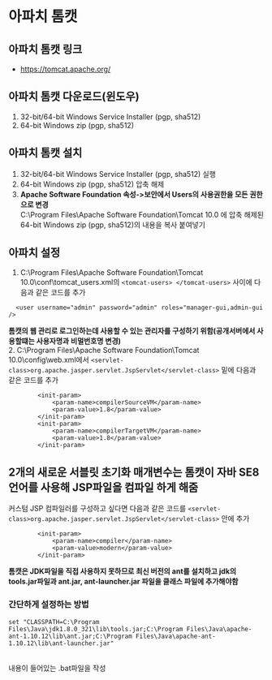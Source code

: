 # 아파치 톰캣
## 아파치 톰캣 링크
* <https://tomcat.apache.org/>
## 아파치 톰캣 다운로드(윈도우)
1. 32-bit/64-bit Windows Service Installer (pgp, sha512)
2. 64-bit Windows zip (pgp, sha512)
## 아파치 톰캣 설치
1. 32-bit/64-bit Windows Service Installer (pgp, sha512) 실행
2. 64-bit Windows zip (pgp, sha512) 압축 해제
3. **Apache Software Foundation 속성->보안에서 Users의 사용권한을 모든 권한으로 변경**<br>C:\Program Files\Apache Software Foundation\Tomcat 10.0 에 압축 해제된 64-bit Windows zip (pgp, sha512)의 내용을 복사 붙여넣기
## 아파치 설정
1. C:\Program Files\Apache Software Foundation\Tomcat 10.0\conf\tomcat_users.xml의 ```<tomcat-users> </tomcat-users>``` 사이에 다음과 같은 코드를 추가
```
  <user username="admin" password="admin" roles="manager-gui,admin-gui />
```
**톰캣의 웹 관리로 로그인하는데 사용할 수 있는 관리자를 구성하기 위함(공개서버에서 사용할떄는 사용자명과 비멀번호명 변경)**<br/>
2. C:\Program Files\Apache Software Foundation\Tomcat 10.0\config\web.xml에서 ```<servlet-class>org.apache.jasper.servlet.JspServlet</servlet-class>``` 밑에 다음과 같은 코드를 추가
```
        <init-param>
            <param-name>compilerSourceVM</param-name>
            <param-value>1.8</param-value>
        </init-param>
        <init-param>
            <param-name>compilerTargetVM</param-name>
            <param-value>1.8</param-value>
        </init-param>
```
**2개의 새로운 서블릿 초기화 매개변수는 톰캣이 자바 SE8언어를 사용해 JSP파일을 컴파일 하게 해줌**
---
커스텀 JSP 컴파일러를 구성하고 싶다면 다음과 같은 코드를 ```<servlet-class>org.apache.jasper.servlet.JspServlet</servlet-class>``` 안에 추가
```
        <init-param>
            <param-name>compiler</param-name>
            <param-value>modern</param-value>
        </init-param>
```
**톰캣은 JDK파일을 직접 사용하지 못하므로 최신 버전의 ant를 설치하고 jdk의 tools.jar파일과 ant.jar, ant-launcher.jar 파일을 클래스 파일에 추가해야함**
### 간단하게 설정하는 방법<br />
```
set "CLASSPATH=C:\Program Files\Java\jdk1.8.0_321\lib\tools.jar;C:\Program Files\Java\apache-ant-1.10.12\lib\ant.jar;C:\Program Files\Java\apache-ant-1.10.12\lib\ant-launcher.jar"
```
<br/> 내용이 들어있는 .bat파일을 작성
